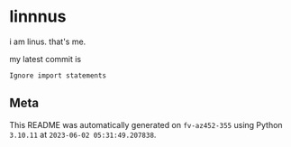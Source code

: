 # linnnus

i am linus. that's me.

my latest commit is

```
Ignore import statements
```

## Meta

This README was automatically generated on `fv-az452-355` using Python
`3.10.11` at `2023-06-02 05:31:49.207838`.

